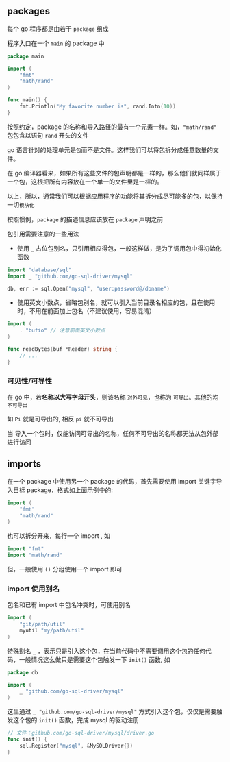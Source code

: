 ## packages

每个 go 程序都是由若干 `package` 组成

程序入口在一个 `main` 的 package 中



```go
package main

import (
	"fmt"
	"math/rand"
)

func main() {
	fmt.Println("My favorite number is", rand.Intn(10))
}

```



按照约定，package 的名称和导入路径的最有一个元素一样。如，`"math/rand"` 包包含以语句 `rand` 开头的文件



go 语言针对的处理单元是`包`而不是文件。这样我们可以将包拆分成任意数量的文件。

在 go 编译器看来，如果所有这些文件的包声明都是一样的，那么他们就同样属于一个包，这根把所有内容放在一个单一的文件里是一样的。

以上，所以，通常我们可以根据应用程序的功能将其拆分成尽可能多的包，以保持一切`模块化`

按照惯例，`package` 的描述信息应该放在 `package` 声明之前

包引用需要注意的一些用法

- 使用 `_` 占位包别名，只引用相应得包，一般这样做，是为了调用包中得初始化函数

```go
import "database/sql"
import _ "github.com/go-sql-driver/mysql"

db, err := sql.Open("mysql", "user:password@/dbname")
```

- 使用英文小数点，省略包别名，就可以引入当前目录名相应的包，且在使用时，不用在前面加上包名（不建议使用，容易混淆）

```go
import (
	. "bufio" // 注意前面英文小数点
)

func readBytes(buf *Reader) string {
    // ...
}
```



### 可见性/可导性

在 go 中，若**名称以大写字母开头**，则该名称 `对外可见`，也称为 `可导出`。其他的均`不可导出`

如 `Pi` 就是可导出的, 相反 `pi` 就不可导出

当 导入一个包时，仅能访问可导出的名称，任何不可导出的名称都无法从包外部进行访问



## imports



在一个 package 中使用另一个 package 的代码，首先需要使用 import 关键字导入目标 package，格式如上面示例中的:

```go
import (
	"fmt"
    "math/rand"
)
```



也可以拆分开来，每行一个 import , 如

```go
import "fmt"
import "math/rand"
```

但，一般使用 `()` 分组使用一个 import 即可



### import 使用别名

包名和已有 import 中包名冲突时，可使用别名

```go
import (
	"git/path/util"
    myutil "my/path/util"
)
```



特殊别名 `_` ，表示只是引入这个包，在当前代码中不需要调用这个包的任何代码，一般情况这么做只是需要这个包触发一下 `init()` 函数, 如

```go
package db

import (
	_ "github.com/go-sql-driver/mysql"
)
```



这里通过 `_ "github.com/go-sql-driver/mysql"` 方式引入这个包，仅仅是需要触发这个包的 `init()` 函数，完成 mysql 的驱动注册

```go
// 文件：github.com/go-sql-driver/mysql/driver.go
func init() {
	sql.Register("mysql", &MySQLDriver{})
}
```